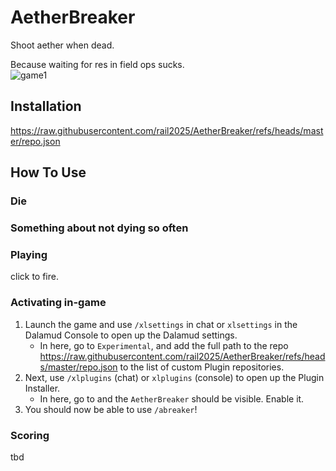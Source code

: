 # AetherBreaker

Shoot aether when dead.

Because waiting for res in field ops sucks.
<br>
![game1](https://github.com/user-attachments/assets/48f831f4-f1d4-49dd-9388-6be7a8a75369)
<br>

## Installation

https://raw.githubusercontent.com/rail2025/AetherBreaker/refs/heads/master/repo.json
## How To Use

### Die


### Something about not dying so often


### Playing

click to fire.

### Activating in-game

1. Launch the game and use `/xlsettings` in chat or `xlsettings` in the Dalamud Console to open up the Dalamud settings.
    * In here, go to `Experimental`, and add the full path to the repo https://raw.githubusercontent.com/rail2025/AetherBreaker/refs/heads/master/repo.json to the list of custom Plugin repositories.
2. Next, use `/xlplugins` (chat) or `xlplugins` (console) to open up the Plugin Installer.
    * In here, go to and the `AetherBreaker` should be visible. Enable it.
3. You should now be able to use `/abreaker`!


### Scoring

tbd

